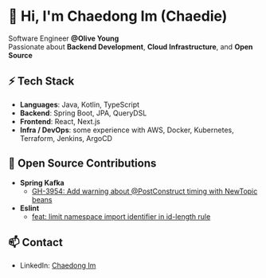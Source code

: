 # 👋 Hi, I'm Chaedong Im (Chaedie)

Software Engineer **@Olive Young**  
Passionate about **Backend Development**, **Cloud Infrastructure**, and **Open Source**  

## ⚡ Tech Stack
- **Languages**: Java, Kotlin, TypeScript  
- **Backend**: Spring Boot, JPA, QueryDSL
- **Frontend**: React, Next.js
- **Infra / DevOps**: some experience with AWS, Docker, Kubernetes, Terraform, Jenkins, ArgoCD

## 🌱 Open Source Contributions
- **Spring Kafka**
  - [GH-3954: Add warning about @PostConstruct timing with NewTopic beans](https://github.com/spring-projects/spring-kafka/pull/4069)
- **Eslint**
  - [feat: limit namespace import identifier in id-length rule](https://github.com/eslint/eslint/pull/18849)

## 📫 Contact
- LinkedIn: [Chaedong Im](https://www.linkedin.com/in/chaedong-im-dev)  
